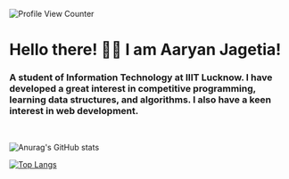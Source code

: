 <!-- # ajagetia2001 -->

![Profile View Counter](https://komarev.com/ghpvc/?username=ajagetia2001)


# Hello there! 👋🏻 I am Aaryan Jagetia!  

### A student of Information Technology at IIIT Lucknow. I have developed a great interest in competitive programming, learning data structures, and algorithms. I also have a keen interest in web development.

<br>



<!-- ![GitHub Contributors Image](https://contrib.rocks/image?repo=Your_GitHub_Username/Your_GitHub_Repository_Name) -->


![Anurag's GitHub stats](https://github-readme-stats.vercel.app/api?username=ajagetia2001&theme=dark&show_icons=true)




[![Top Langs](https://github-readme-stats.vercel.app/api/top-langs/?username=ajagetia2001&theme=dark)](https://github.com/anuraghazra/github-readme-stats)



<!-- [![willianrod's wakatime stats](https://github-readme-stats.vercel.app/api/wakatime?username=ajagetia2001)](https://github.com/anuraghazra/github-readme-stats) -->



<!-- ![Your Repository's Stats](https://github-readme-stats.vercel.app/api/top-langs/?username=ajagetia2001&theme=dark) -->




